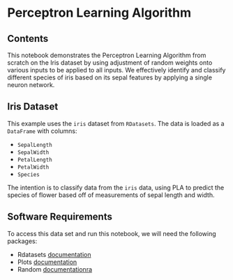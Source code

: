 # Perceptron Learning Algorithm
## Contents
This notebook demonstrates the Perceptron Learning Algorithm from scratch on the Iris dataset by using adjustment of random weights onto various inputs to be applied to all inputs. We effectively identify and classify different species of iris based on its sepal features by applying a single neuron network.

## Iris Dataset
This example uses the `iris` dataset from `RDatasets`. The data is loaded as a `DataFrame` with columns:
* `SepalLength`
* `SepalWidth`
* `PetalLength`
* `PetalWidth`
* `Species`

The intention is to classify data from the `iris` data, using PLA to predict the species of flower based off of measurements of sepal length and width.

## Software Requirements
To access this data set and run this notebook, we will need the following packages:
* Rdatasets [documentation](https://github.com/JuliaStats/RDatasets.jl)
* Plots [documentation](http://docs.juliaplots.org/latest/)
* Random [documentationra](https://docs.julialang.org/en/v1/stdlib/Random/)
